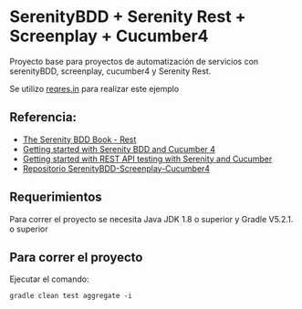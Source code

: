 # SerenityBDD + Serenity Rest + Screenplay + Cucumber4 

Proyecto base para proyectos de automatización de servicios con serenityBDD, screenplay, cucumber4 y Serenity Rest.

Se utilizo  [reqres.in](https://reqres.in) para realizar este ejemplo


## Referencia:
- [The Serenity BDD Book - Rest](https://serenity-bdd.github.io/docs/screenplay/screenplay_rest)
- [Getting started with Serenity BDD and Cucumber 4](https://johnfergusonsmart.com/getting-started-with-serenity-bdd-and-cucumber-4/)
- [Getting started with REST API testing with Serenity and Cucumber](https://johnfergusonsmart.com/getting-started-with-rest-api-testing-with-serenity-and-cucumber/)
- [Repositorio SerenityBDD-Screenplay-Cucumber4](https://github.com/wjbuelvas/siigo-qa-test/tree/feature/automationBack)




## Requerimientos

Para correr el proyecto se necesita Java JDK 1.8 o superior y Gradle V5.2.1. o superior

## Para correr el proyecto

Ejecutar el comando:

    gradle clean test aggregate -i
